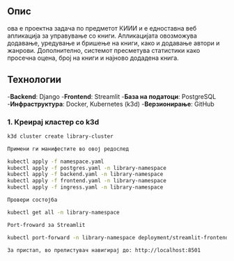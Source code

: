 ## Опис
ова е проектна задача по предметот КИИИ и е едноставна веб апликација за управување со книги. 
Апликацијата овозможува додавање, уредување и бришење на книги, како и додавање автори и жанрови. 
Дополнително, системот пресметува статистики како просечна оцена, број на книги и најново додадена книга.

## Технологии
-**Backend**: Django
-**Frontend**: Streamlit
-**База на податоци**: PostgreSQL
-**Инфраструктура**: Docker, Kubernetes (k3d)
-**Верзионирање**: GitHub

### 1. Креирај кластер со k3d
```bash
k3d cluster create library-cluster

Примени ги манифестите во овој редослед

kubectl apply -f namespace.yaml
kubectl apply -f postgres.yaml -n library-namespace
kubectl apply -f backend.yaml -n library-namespace
kubectl apply -f frontend.yaml -n library-namespace
kubectl apply -f ingress.yaml -n library-namespace

Провери состојба

kubectl get all -n library-namespace

Port-froward за Streamlit

kubectl port-forward -n library-namespace deployment/streamlit-frontend 8501:8501

За пристап, во прелистувач навигирај до: http://localhost:8501


